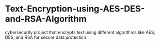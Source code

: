 # Text-Encryption-using-AES-DES-and-RSA-Algorithm
cybersecurity project that encrypts text using different algorithms like AES, DES, and RSA for secure data protection
